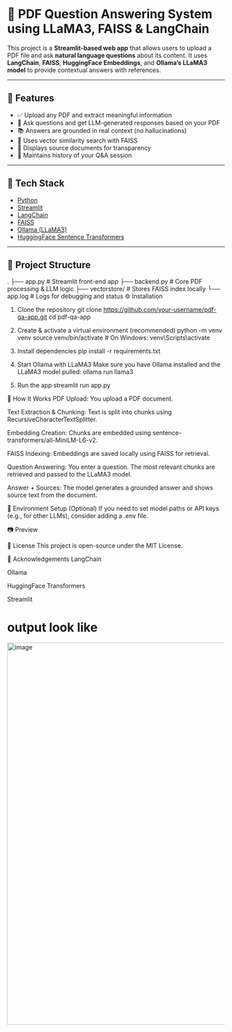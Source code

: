 # 📄 PDF Question Answering System using LLaMA3, FAISS & LangChain

This project is a **Streamlit-based web app** that allows users to upload a PDF file and ask **natural language questions** about its content. It uses **LangChain**, **FAISS**, **HuggingFace Embeddings**, and **Ollama’s LLaMA3 model** to provide contextual answers with references.

---

## 🚀 Features

- ✅ Upload any PDF and extract meaningful information
- 🤖 Ask questions and get LLM-generated responses based on your PDF
- 📚 Answers are grounded in real context (no hallucinations)
- 🧠 Uses vector similarity search with FAISS
- 🧾 Displays source documents for transparency
- 💬 Maintains history of your Q&A session

---

## 🧰 Tech Stack

- [Python](https://www.python.org/)
- [Streamlit](https://streamlit.io/)
- [LangChain](https://www.langchain.com/)
- [FAISS](https://github.com/facebookresearch/faiss)
- [Ollama (LLaMA3)](https://ollama.com/)
- [HuggingFace Sentence Transformers](https://www.sbert.net/)

---

## 📁 Project Structure


.
├── app.py               # Streamlit front-end app
├── backend.py           # Core PDF processing & LLM logic
├── vectorstore/         # Stores FAISS index locally
└── app.log              # Logs for debugging and status
⚙️ Installation
1. Clone the repository
git clone https://github.com/your-username/pdf-qa-app.git
cd pdf-qa-app

2. Create & activate a virtual environment (recommended)
python -m venv venv
source venv/bin/activate   # On Windows: venv\Scripts\activate

3. Install dependencies
pip install -r requirements.txt

4. Start Ollama with LLaMA3
Make sure you have Ollama installed and the LLaMA3 model pulled:
ollama run llama3

5. Run the app
streamlit run app.py

🧪 How It Works
PDF Upload: You upload a PDF document.

Text Extraction & Chunking: Text is split into chunks using RecursiveCharacterTextSplitter.

Embedding Creation: Chunks are embedded using sentence-transformers/all-MiniLM-L6-v2.

FAISS Indexing: Embeddings are saved locally using FAISS for retrieval.

Question Answering: You enter a question. The most relevant chunks are retrieved and passed to the LLaMA3 model.

Answer + Sources: The model generates a grounded answer and shows source text from the document.

🔐 Environment Setup (Optional)
If you need to set model paths or API keys (e.g., for other LLMs), consider adding a .env file.

📷 Preview

📝 License
This project is open-source under the MIT License.

🙌 Acknowledgements
LangChain

Ollama

HuggingFace Transformers

Streamlit

# output look like 

<img width="959" height="884" alt="image" src="https://github.com/user-attachments/assets/fb0db6c3-0080-45c0-bb54-070bf86fb120" />
